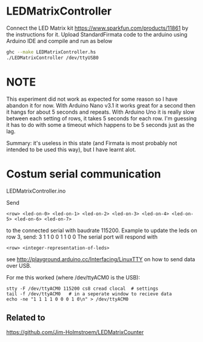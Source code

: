 # LEDMatrixController
Connect the LED Matrix kit https://www.sparkfun.com/products/11861 by the instructions for it.
Upload StandardFirmata code to the arduino using Arduino IDE and compile and run as below

```bash
ghc --make LEDMatrixController.hs
./LEDMatrixController /dev/ttyUSB0
```

# NOTE
This experiment did not work as expected for some reason so I have abandon it for now.
With Arduino Nano v3.1 it works great for a second then it hangs for about 5 seconds and repeats.
With Arduino Uno it is really slow between each setting of rows, it takes 5 seconds for each row.
I'm guessing it has to do with some a timeout which happens to be 5 seconds just as the lag.


Summary: it's useless in this state (and Firmata is most probably not intended to be used this way), but I have learnt alot.


# Costum serial communication
LEDMatrixController.ino

Send
```
<row> <led-on-0> <led-on-1> <led-on-2> <led-on-3> <led-on-4> <led-on-5> <led-on-6> <led-on-7>
```
to the connected serial with baudrate 115200.
Example to update the leds on row 3, send: 3 1 1 0 0 1 1 0 0
The serial port will respond with
```
<row> <integer-representation-of-leds>
```

see http://playground.arduino.cc/Interfacing/LinuxTTY on how to send data over USB.

For me this worked (where /dev/ttyACM0 is the USB):
```
stty -F /dev/ttyACM0 115200 cs8 cread clocal  # settings
tail -f /dev/ttyACM0   # in a seperate window to recieve data
echo -ne "1 1 1 1 0 0 0 1 0\n" > /dev/ttyACM0
```
## Related to
https://github.com/Jim-Holmstroem/LEDMatrixCounter
